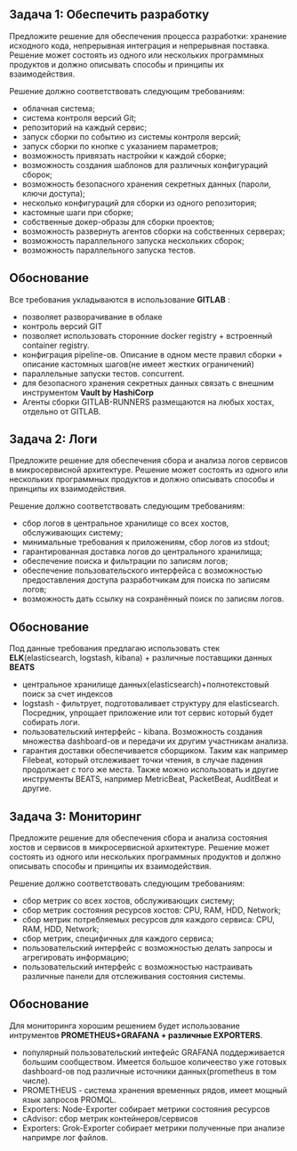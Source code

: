## Задача 1: Обеспечить разработку

Предложите решение для обеспечения процесса разработки: хранение исходного кода, непрерывная интеграция и непрерывная поставка. 
Решение может состоять из одного или нескольких программных продуктов и должно описывать способы и принципы их взаимодействия.

Решение должно соответствовать следующим требованиям:
- облачная система;
- система контроля версий Git;
- репозиторий на каждый сервис;
- запуск сборки по событию из системы контроля версий;
- запуск сборки по кнопке с указанием параметров;
- возможность привязать настройки к каждой сборке;
- возможность создания шаблонов для различных конфигураций сборок;
- возможность безопасного хранения секретных данных (пароли, ключи доступа);
- несколько конфигураций для сборки из одного репозитория;
- кастомные шаги при сборке;
- собственные докер-образы для сборки проектов;
- возможность развернуть агентов сборки на собственных серверах;
- возможность параллельного запуска нескольких сборок;
- возможность параллельного запуска тестов.

## Обоснование
 Все требования укладываются в использование  <b>GITLAB</b> :
 - позволяет разворачивание в облаке
 - контроль версий GIT
 - позволяет использовать сторонние docker registry + встроенный container registry.
 - конфиграция pipeline-ов. Описание в одном месте правил сборки + описание кастомных шагов(не имеет жестких ограничений)
 - параллельные запуски тестов. concurrent.
 - для безопасного хранения секретных данных связать с внешним инструментом <b>Vault by HashiCorp</b>
 - Агенты сборки  GITLAB-RUNNERS размещаются на любых  хостах, отдельно от GITLAB.

## Задача 2: Логи

 Предложите решение для обеспечения сбора и анализа логов сервисов в микросервисной архитектуре.
Решение может состоять из одного или нескольких программных продуктов и должно описывать способы и принципы их взаимодействия.

Решение должно соответствовать следующим требованиям:
- сбор логов в центральное хранилище со всех хостов, обслуживающих систему;
- минимальные требования к приложениям, сбор логов из stdout;
- гарантированная доставка логов до центрального хранилища;
- обеспечение поиска и фильтрации по записям логов;
- обеспечение пользовательского интерфейса с возможностью предоставления доступа разработчикам для поиска по записям логов;
- возможность дать ссылку на сохранённый поиск по записям логов.

## Обоснование
Под данные требования предлагаю использовать стек <b>ELK</b>(elasticsearch, logstash, kibana) + различные поставщики данных <b>BEATS</b>
 - центральное хранилище данных(elasticsearch)+полнотекстовый поиск за счет индексов
 - logstash - фильтрует, подготоваливает структуру для elasticsearch. Посредник, упрощает приложение или тот сервис который будет собирать логи.
 - пользовательский интерфейс - kibana. Возможность создания множества dashboard-ов и передачи их другим участникам анализа.
 - гарантия доставки обеспечивается сборщиком. Таким как например Filebeat, который отслеживает точки чтения, в случае падения продолжает с того же места.
   Также можно использовать и другие инструменты BEATS, например MetricBeat, PacketBeat, AuditBeat и другие.

## Задача 3: Мониторинг

Предложите решение для обеспечения сбора и анализа состояния хостов и сервисов в микросервисной архитектуре.
Решение может состоять из одного или нескольких программных продуктов и должно описывать способы и принципы их взаимодействия.

Решение должно соответствовать следующим требованиям:
- сбор метрик со всех хостов, обслуживающих систему;
- сбор метрик состояния ресурсов хостов: CPU, RAM, HDD, Network;
- сбор метрик потребляемых ресурсов для каждого сервиса: CPU, RAM, HDD, Network;
- сбор метрик, специфичных для каждого сервиса;
- пользовательский интерфейс с возможностью делать запросы и агрегировать информацию;
- пользовательский интерфейс с возможностью настраивать различные панели для отслеживания состояния системы.

## Обоснование

Для мониторинга хорошим решением будет использование интрументов <b>PROMETHEUS+GRAFANA + различные EXPORTERS</b>.

- популярный пользовательский интефейс GRAFANA поддерживается большим сообществом. Имеется большое количеество уже готовых dashboard-ов под различные источники данных(prometheus в том числе).
- PROMETHEUS - система хранения временных рядов, имеет мощный язык запросов PROMQL.
- Exporters: Node-Exporter собирает метрики состояния ресурсов
- cAdvisor: сбор метрик контейнеров/сервисов
- Exporters: Grok-Exporter собирает метрики полученные при анализе напримре лог файлов.

